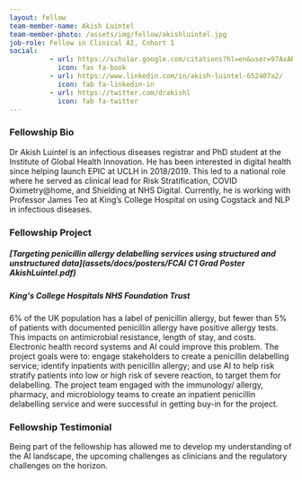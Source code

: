 ```yaml
---
layout: fellow
team-member-name: Akish Luintel
team-member-photo: /assets/img/fellow/akishluintel.jpg
job-role: Fellow in Clinical AI, Cohort 1
social:
          - url: https://scholar.google.com/citations?hl=en&user=97AxAKoAAAAJ&view_op=list_works&sortby=pubdate
            icon: fas fa-book
          - url: https://www.linkedin.com/in/akish-luintel-652407a2/
            icon: fab fa-linkedin-in
          - url: https://twitter.com/drakishl
            icon: fab fa-twitter
---
```


### Fellowship Bio
Dr Akish Luintel is an infectious diseases
registrar and PhD student at the Institute of Global
Health Innovation. He has been interested in
digital health since helping launch EPIC at UCLH
in 2018/2019. This led to a national role where he
served as clinical lead for Risk Stratification, COVID
Oximetry@home, and Shielding at NHS Digital.
Currently, he is working with Professor James Teo at
King’s College Hospital on using Cogstack and NLP
in infectious diseases.


### Fellowship Project
##### _[Targeting penicillin allergy delabelling services using structured and unstructured data](assets/docs/posters/FCAI C1 Grad Poster AkishLuintel.pdf)_
##### King's College Hospitals NHS Foundation Trust
6% of the UK population has a label of penicillin
allergy, but fewer than 5% of patients with
documented penicillin allergy have positive allergy
tests. This impacts on antimicrobial resistance,
length of stay, and costs. Electronic health record systems and AI could
improve this problem.
The project goals were to: engage stakeholders
to create a penicillin delabelling service; identify
inpatients with penicillin allergy; and use AI to help
risk stratify patients into low or high risk of severe
reaction, to target them for delabelling.
The project team engaged with the immunology/
allergy, pharmacy, and microbiology teams to create
an inpatient penicillin delabelling service and were
successful in getting buy-in for the project.

### Fellowship Testimonial
Being part of the fellowship has
allowed me to develop my understanding of the AI
landscape, the upcoming challenges as clinicians
and the regulatory challenges on the horizon.

